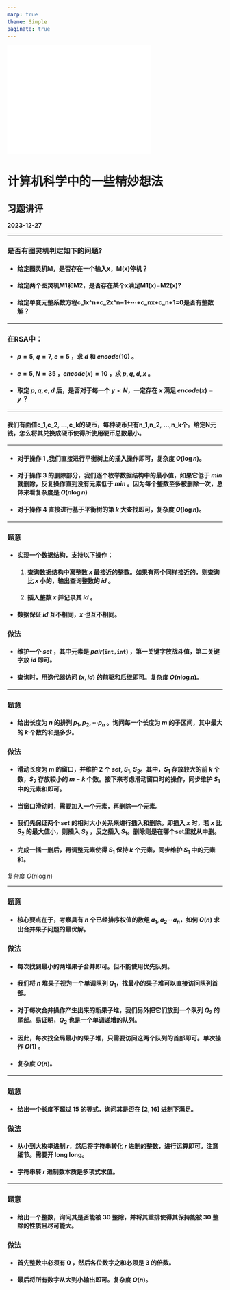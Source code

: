 ```yaml
---
marp: true
theme: Simple
paginate: true
---
```


<style scoped>
    section {
  text-align: center;
    }
</style>

<!--
_backgroundImage: url("./images/bg1.jpg")
_paginate: false 
-->

![img w:400px h:80px](./images/white.png)
# 计算机科学中的一些精妙想法
## 习题讲评


**2023-12-27**

---

<!--_header: Lecture 1 课后思考题 -->

### 是否有图灵机判定如下的问题?
  - #### 给定图灵机M，是否存在一个输入x，M(x)停机？
  - #### 给定两个图灵机M1和M2，是否存在某个x满足M1(x)=M2(x)?
  - #### 给定单变元整系数方程c_1x^n+c_2x^n−1+⋯+c_nx+c_n+1=0是否有整数解？



---

<!--_header: Lecture 2 课后思考题 -->

### 在RSA中：
  - #### $p=5,\ q=7,\ e=5$ ，求 $d$ 和 $encode(10)$ 。
  - #### $e=5, N=35$ ，$encode(x)=10$ ，求 $p,q,d,x$ 。
  - #### 取定 $p,q,e,d$ 后，是否对于每一个 $y<N$，一定存在 $x$ 满足 $encode(x)=y$ ？


---

<!--_header: Lecture 3 课后思考题 -->

#### 我们有面值c_1,c_2, …,c_k的硬币，每种硬币只有n_1,n_2, …,n_k个。给定N元钱，怎么将其兑换成硬币使得所使用硬币总数最小。


---

<!--_header: B. 郁闷的出纳员 -->

* #### 对于操作 $1$ ,我们直接进行平衡树上的插入操作即可，复杂度 $O(\log n)$。

* #### 对于操作 $3$ 的删除部分，我们逐个枚举数据结构中的最小值，如果它低于 $min$ 就删除，反复操作直到没有元素低于 $min$ 。因为每个整数至多被删除一次，总体来看复杂度是 $O(n\log n)$

* #### 对于操作 $4$ 直接进行基于平衡树的第 $k$ 大查找即可，复杂度 $O(\log n)$。

---

<!--_header: C. 少林寺 -->

### 题意
* #### 实现一个数据结构，支持以下操作：
  1. #### 查询数据结构中离整数 $x$ 最接近的整数。如果有两个同样接近的，则查询比 $x$ 小的，输出查询整数的 $id$ 。
  2. #### 插入整数 $x$ 并记录其 $id$ 。
* #### 数据保证 $id$ 互不相同，$x$ 也互不相同。

### 做法

* #### 维护一个 $set$ ，其中元素是 $pair(\texttt{int,int})$ ，第一关键字放战斗值，第二关键字放 $id$ 即可。

* #### 查询时，用迭代器访问 $(x,id)$ 的前驱和后继即可。复杂度 $O(n\log n)$。


---

<!--_header: D. 有天你飞起来去摘那云彩 -->
### 题意

* #### 给出长度为 $n$ 的排列 $p_1,p_2,\cdots p_n$ 。询问每一个长度为 $m$ 的子区间，其中最大的 $k$ 个数的和是多少。

### 做法

* #### 滑动长度为 $m$ 的窗口，并维护 $2$ 个 $set$, $S_1,S_2$。其中，$S_1$ 存放较大的前 $k$ 个数，$S_2$ 存放较小的 $m-k$ 个数。接下来考虑滑动窗口时的操作，同步维护 $S_1$ 中的元素和即可。

* #### 当窗口滑动时，需要加入一个元素，再删除一个元素。

* #### 我们先保证两个 $set$ 的相对大小关系来进行插入和删除。即插入 $x$ 时，若 $x$ 比 $S_2$ 的最大值小，则插入 $S_2$ ，反之插入 $S_1$。删除则是在哪个set里就从中删。
* #### 完成一插一删后，再调整元素使得 $S_1$ 保持 $k$ 个元素，同步维护 $S_1$ 中的元素和。

复杂度 $O(n\log n)$


---

<!--_header: E. 新*合并果子 -->

### 题意

* #### 核心要点在于，考察具有 $n$ 个**已经排序**权值的数组 $a_1,a_2\cdots a_n$，如何 $O(n)$ 求出合并果子问题的最优解。


### 做法

* #### 每次找到最小的两堆果子合并即可。但不能使用优先队列。

* #### 我们将 $n$ 堆果子视为一个单调队列 $Q_1$，找最小的果子堆可以直接访问队列首部。
* #### 对于每次合并操作产生出来的新果子堆，我们另外把它们放到一个队列 $Q_2$ 的尾部。易证明，$Q_2$ 也是一个单调递增的队列。

* #### 因此，每次找全局最小的果子堆，只需要访问这两个队列的首部即可。单次操作 $O(1)$ 。

* #### 复杂度 $O(n)$。



---
<!--_header: . 小兔子的等式 -->

### 题意

* #### 给出一个长度不超过 $15$ 的等式，询问其是否在 $[2,16]$ 进制下满足。

### 做法

* #### 从小到大枚举进制 $r$，然后将字符串转化 $r$ 进制的整数，进行运算即可。注意细节。需要开 long long。

* #### 字符串转 $r$ 进制数本质是多项式求值。


---

<!--_header: . 数字游戏 -->

### 题意
* #### 给出一个整数，询问其是否能被 $30$ 整除，并将其重排使得其保持能被 $30$ 整除的性质且尽可能大。

### 做法

* #### 首先整数中必须有 $0$ ，然后各位数字之和必须是 $3$ 的倍数。

* #### 最后将所有数字从大到小输出即可。复杂度 $O(n)$。

